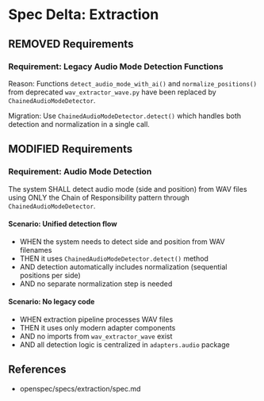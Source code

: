 # Spec Delta: Extraction

## REMOVED Requirements

### Requirement: Legacy Audio Mode Detection Functions
Reason: Functions `detect_audio_mode_with_ai()` and `normalize_positions()` from deprecated `wav_extractor_wave.py` have been replaced by `ChainedAudioModeDetector`.

Migration: Use `ChainedAudioModeDetector.detect()` which handles both detection and normalization in a single call.

## MODIFIED Requirements

### Requirement: Audio Mode Detection
The system SHALL detect audio mode (side and position) from WAV files using ONLY the Chain of Responsibility pattern through `ChainedAudioModeDetector`.

#### Scenario: Unified detection flow
- WHEN the system needs to detect side and position from WAV filenames
- THEN it uses `ChainedAudioModeDetector.detect()` method
- AND detection automatically includes normalization (sequential positions per side)
- AND no separate normalization step is needed

#### Scenario: No legacy code
- WHEN extraction pipeline processes WAV files
- THEN it uses only modern adapter components
- AND no imports from `wav_extractor_wave` exist
- AND all detection logic is centralized in `adapters.audio` package

## References
- openspec/specs/extraction/spec.md
